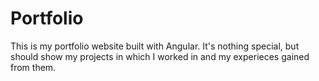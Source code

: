 # Portfolio 

This is my portfolio website built with Angular. 
It's nothing special, but should show my projects in which I worked in and my experieces gained from them. 
